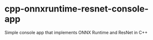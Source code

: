 # cpp-onnxruntime-resnet-console-app
Simple console app that implements ONNX Runtime and ResNet in C++
